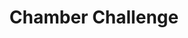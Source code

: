 ---
title: "Chamber Challenge"
tags: [Unity, C#, WIP]
description: A Russian Roulette simulator
github_url: https://github.com/JoshuaHartop/Chamber-Challenge
github_release_filenames: ["chamber-challenge-setup.exe"]
---